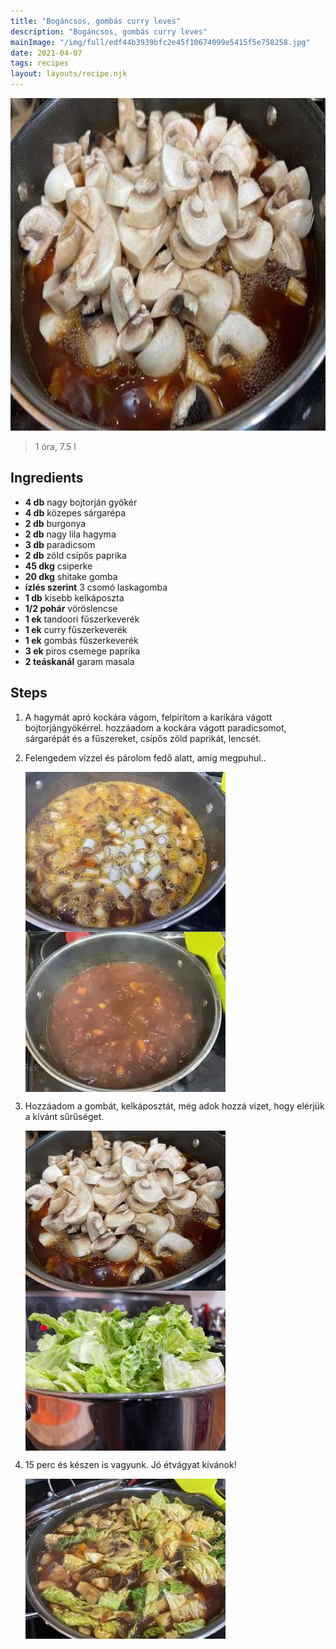 ```yaml
---
title: "Bogáncsos, gombás curry leves"
description: "Bogáncsos, gombás curry leves"
mainImage: "/img/full/edf44b3939bfc2e45f10674099e5415f5e758258.jpg"
date: 2021-04-07
tags: recipes
layout: layouts/recipe.njk
---
```

                            
<p align="center"><a href="https://cookpad.com/hu/receptek/14814683-bogancsos-gombas-curry-leves" rel="Recipe source page"><img width="751" height="532" src="/img/full/edf44b3939bfc2e45f10674099e5415f5e758258.jpg"/></a></p>

> 1 óra, 7.5 l 

## Ingredients
* **4 db** nagy bojtorján gyökér
* **4 db** közepes sárgarépa
* **2 db** burgonya
* **2 db** nagy lila hagyma
* **3 db** paradicsom
* **2 db** zöld csípős paprika
* **45 dkg** csiperke
* **20 dkg** shitake gomba
* **ízlés szerint** 3 csomó laskagomba
* **1 db** kisebb kelkáposzta
* **1/2 pohár** vöröslencse
* **1 ek** tandoori fűszerkeverék
* **1 ek** curry fűszerkeverék
* **1 ek** gombás fűszerkeverék
* **3 ek** piros csemege paprika
* **2 teáskanál** garam masala

## Steps

1. A hagymát apró kockára vágom, felpirítom a karikára vágott bojtorjángyökérrel. hozzáadom a kockára vágott paradicsomot, sárgarépát és a fűszereket, csípős zöld paprikát, lencsét.
 
    <div style="clear: both"/>

2. Felengedem vízzel és párolom fedő alatt, amíg megpuhul..
 
    <p><img width="320" height="256" align="left" src="/img/full/948a289cb0384c06e75e774c16180709bd62fcf4.jpg"/></p><p><img width="320" height="256" align="left" src="/img/full/f260afd20f6ecb4bdebf480455307b7b6ff08abb.jpg"/></p><div style="clear: both"/>

3. Hozzáadom a gombát, kelkáposztát, még adok hozzá vizet, hogy elérjük a kívánt sűrűséget.
 
    <p><img width="320" height="256" align="left" src="/img/full/ac144ca505c29ba41bffa1a16d0a347c6e89ee1c.jpg"/></p><p><img width="320" height="256" align="left" src="/img/full/934f79037b160a26b15171fd1a1f8f3ad0d4da76.jpg"/></p><div style="clear: both"/>

4. 15 perc és készen is vagyunk. Jó étvágyat kívánok!
 
    <p><img width="320" height="256" align="left" src="/img/full/974aae22d50b98eb7c2cfa6f79efb611d903e37a.jpg"/></p><div style="clear: both"/>

